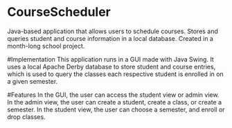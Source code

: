 # CourseScheduler
Java-based application that allows users to schedule courses. Stores and queries student and course information in a local database. Created in a month-long school project.


#Implementation
This application runs in a GUI made with Java Swing. It uses a local Apache Derby database to store student and course entries, which is used to query the classes each respective student is enrolled in on a given semester.

#Features
In the GUI, the user can access the student view or admin view. In the admin view, the user can create a student, create a class, or create a semester. In the student view, the user can choose a semester, and enroll or drop classes.
